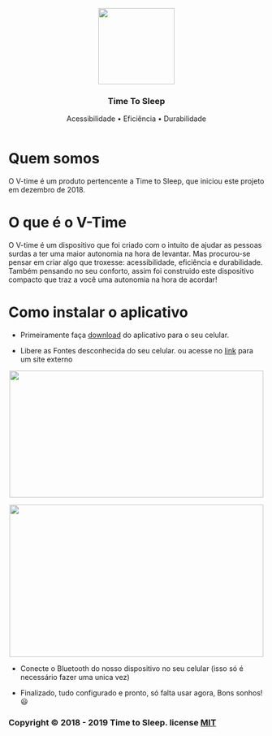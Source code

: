 <p align="center">
    <a href="TimeToSleepBR.github.io">
        <img src="https://github.com/TimeToSleepBR/TimeToSleepBR.github.io/blob/master/img/logo_oficial_tts.png" width="150">
    </a>
</p>

<h3 align="center">Time To Sleep</h3>

<p align="center">Acessibilidade • Eficiência • Durabilidade</p>

<p align="center">
    <a href="https://travis-ci.com/Dogfalo/materialize">
        <img src="https://img.shields.io/aur/license/pac" alt="">
    </a>
</p>

# Quem somos 
O V-time é um produto pertencente a Time to Sleep, que iniciou este projeto em dezembro de 2018.

# O que é o V-Time
O V-time é um dispositivo que foi criado com o intuito de ajudar as pessoas surdas a ter uma maior autonomia na hora de levantar. Mas procurou-se pensar em criar algo que troxesse: acessibilidade, eficiência e durabilidade. Também pensando no seu conforto, assim foi construido este dispositivo compacto que traz a você uma autonomia na hora de acordar!

# Como instalar o aplicativo

- Primeiramente faça <a href="https://github.com/TimeToSleepBR/TimeToSleepBR.github.io/raw/master/download/tts.apk" >download</a> do aplicativo para o seu celular.

- Libere as Fontes desconhecida do seu celular. ou acesse no <a href="https://www.tudocelular.com/curiosidade/noticias/n139751/como-instalar-apps-fontes-desconhecidas-android.html" target="_blank">link</a> para um site externo

<p align="center">
    <img  src="https://t.tudocdn.net/385044?w=660&h=392" width="500" height="250"> </img>
</p>
<p align="center">
    <img align="center" src="https://t.tudocdn.net/385042?w=660&h=551" width="500" height="300"> </img>
</p>

- Conecte o Bluetooth do nosso dispositivo no seu celular (isso só é necessário fazer uma unica vez)

- Finalizado, tudo configurado e pronto, só falta usar agora, Bons sonhos! 😃

### Copyright © 2018 - 2019 Time to Sleep. license <a href="https://github.com/TimeToSleepBR/TimeToSleepBR.github.io/blob/master/LICENSE">MIT</a>


